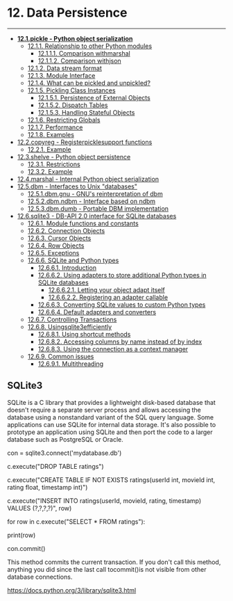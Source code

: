 # 12. Data Persistence

---

- [**12.1.pickle - Python object serialization**](https://docs.python.org/3/library/pickle.html)
  - [12.1.1. Relationship to other Python modules](https://docs.python.org/3/library/pickle.html#relationship-to-other-python-modules)
    - [12.1.1.1. Comparison withmarshal](https://docs.python.org/3/library/pickle.html#comparison-with-marshal)
    - [12.1.1.2. Comparison withjson](https://docs.python.org/3/library/pickle.html#comparison-with-json)
  - [12.1.2. Data stream format](https://docs.python.org/3/library/pickle.html#data-stream-format)
  - [12.1.3. Module Interface](https://docs.python.org/3/library/pickle.html#module-interface)
  - [12.1.4. What can be pickled and unpickled?](https://docs.python.org/3/library/pickle.html#what-can-be-pickled-and-unpickled)
  - [12.1.5. Pickling Class Instances](https://docs.python.org/3/library/pickle.html#pickling-class-instances)
    - [12.1.5.1. Persistence of External Objects](https://docs.python.org/3/library/pickle.html#persistence-of-external-objects)
    - [12.1.5.2. Dispatch Tables](https://docs.python.org/3/library/pickle.html#dispatch-tables)
    - [12.1.5.3. Handling Stateful Objects](https://docs.python.org/3/library/pickle.html#handling-stateful-objects)
  - [12.1.6. Restricting Globals](https://docs.python.org/3/library/pickle.html#restricting-globals)
  - [12.1.7. Performance](https://docs.python.org/3/library/pickle.html#performance)
  - [12.1.8. Examples](https://docs.python.org/3/library/pickle.html#examples)
- [12.2.copyreg - Registerpicklesupport functions](https://docs.python.org/3/library/copyreg.html)
  - [12.2.1. Example](https://docs.python.org/3/library/copyreg.html#example)
- [12.3.shelve - Python object persistence](https://docs.python.org/3/library/shelve.html)
  - [12.3.1. Restrictions](https://docs.python.org/3/library/shelve.html#restrictions)
  - [12.3.2. Example](https://docs.python.org/3/library/shelve.html#example)
- [12.4.marshal - Internal Python object serialization](https://docs.python.org/3/library/marshal.html)
- [12.5.dbm - Interfaces to Unix "databases"](https://docs.python.org/3/library/dbm.html)
  - [12.5.1.dbm.gnu - GNU's reinterpretation of dbm](https://docs.python.org/3/library/dbm.html#module-dbm.gnu)
  - [12.5.2.dbm.ndbm - Interface based on ndbm](https://docs.python.org/3/library/dbm.html#module-dbm.ndbm)
  - [12.5.3.dbm.dumb - Portable DBM implementation](https://docs.python.org/3/library/dbm.html#module-dbm.dumb)
- [12.6.sqlite3 - DB-API 2.0 interface for SQLite databases](https://docs.python.org/3/library/sqlite3.html)
  - [12.6.1. Module functions and constants](https://docs.python.org/3/library/sqlite3.html#module-functions-and-constants)
  - [12.6.2. Connection Objects](https://docs.python.org/3/library/sqlite3.html#connection-objects)
  - [12.6.3. Cursor Objects](https://docs.python.org/3/library/sqlite3.html#cursor-objects)
  - [12.6.4. Row Objects](https://docs.python.org/3/library/sqlite3.html#row-objects)
  - [12.6.5. Exceptions](https://docs.python.org/3/library/sqlite3.html#exceptions)
  - [12.6.6. SQLite and Python types](https://docs.python.org/3/library/sqlite3.html#sqlite-and-python-types)
    - [12.6.6.1. Introduction](https://docs.python.org/3/library/sqlite3.html#introduction)
    - [12.6.6.2. Using adapters to store additional Python types in SQLite databases](https://docs.python.org/3/library/sqlite3.html#using-adapters-to-store-additional-python-types-in-sqlite-databases)
      - [12.6.6.2.1. Letting your object adapt itself](https://docs.python.org/3/library/sqlite3.html#letting-your-object-adapt-itself)
      - [12.6.6.2.2. Registering an adapter callable](https://docs.python.org/3/library/sqlite3.html#registering-an-adapter-callable)
    - [12.6.6.3. Converting SQLite values to custom Python types](https://docs.python.org/3/library/sqlite3.html#converting-sqlite-values-to-custom-python-types)
    - [12.6.6.4. Default adapters and converters](https://docs.python.org/3/library/sqlite3.html#default-adapters-and-converters)
  - [12.6.7. Controlling Transactions](https://docs.python.org/3/library/sqlite3.html#controlling-transactions)
  - [12.6.8. Usingsqlite3efficiently](https://docs.python.org/3/library/sqlite3.html#using-sqlite3-efficiently)
    - [12.6.8.1. Using shortcut methods](https://docs.python.org/3/library/sqlite3.html#using-shortcut-methods)
    - [12.6.8.2. Accessing columns by name instead of by index](https://docs.python.org/3/library/sqlite3.html#accessing-columns-by-name-instead-of-by-index)
    - [12.6.8.3. Using the connection as a context manager](https://docs.python.org/3/library/sqlite3.html#using-the-connection-as-a-context-manager)
  - [12.6.9. Common issues](https://docs.python.org/3/library/sqlite3.html#common-issues)
    - [12.6.9.1. Multithreading](https://docs.python.org/3/library/sqlite3.html#multithreading)

## SQLite3

SQLite is a C library that provides a lightweight disk-based database that doesn't require a separate server process and allows accessing the database using a nonstandard variant of the SQL query language. Some applications can use SQLite for internal data storage. It's also possible to prototype an application using SQLite and then port the code to a larger database such as PostgreSQL or Oracle.

con = sqlite3.connect('mydatabase.db')

c.execute("DROP TABLE ratings")

c.execute("CREATE TABLE IF NOT EXISTS ratings(userId int, movieId int, rating float, timestamp int)")

c.execute("INSERT INTO ratings(userId, movieId, rating, timestamp) VALUES (?,?,?,?)", row)

for row in c.execute("SELECT * FROM ratings"):

print(row)

con.commit()

This method commits the current transaction. If you don't call this method, anything you did since the last call tocommit()is not visible from other database connections.

<https://docs.python.org/3/library/sqlite3.html>
